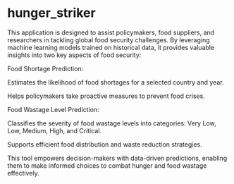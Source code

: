 # hunger_striker

This application is designed to assist policymakers, food suppliers, and researchers in tackling global food security challenges. By leveraging machine learning models trained on historical data, it provides valuable insights into two key aspects of food security:

Food Shortage Prediction:

Estimates the likelihood of food shortages for a selected country and year.

Helps policymakers take proactive measures to prevent food crises.

Food Wastage Level Prediction:

Classifies the severity of food wastage levels into categories: Very Low, Low, Medium, High, and Critical.

Supports efficient food distribution and waste reduction strategies.

This tool empowers decision-makers with data-driven predictions, enabling them to make informed choices to combat hunger and food wastage effectively.
